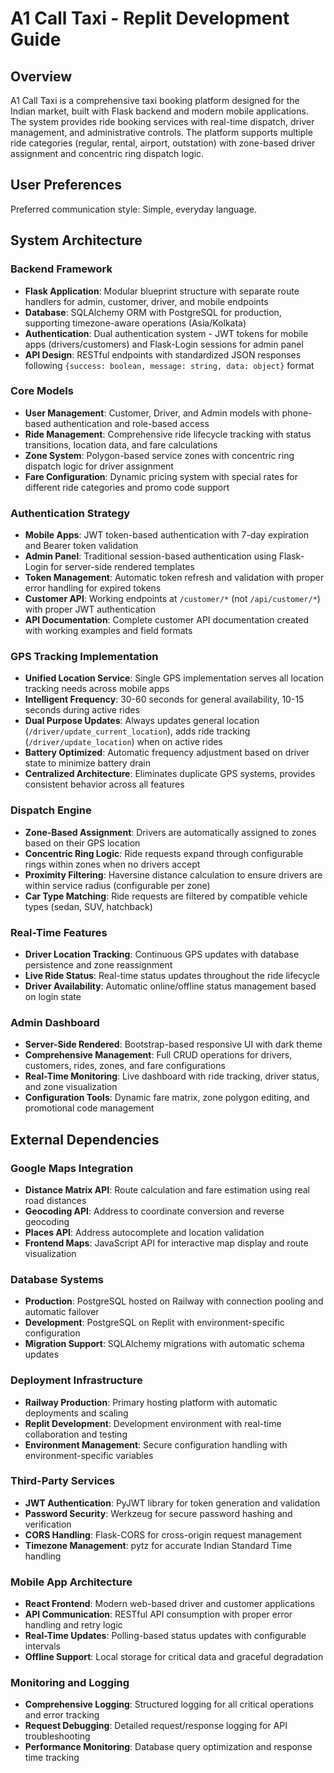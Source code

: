 # A1 Call Taxi - Replit Development Guide

## Overview

A1 Call Taxi is a comprehensive taxi booking platform designed for the Indian market, built with Flask backend and modern mobile applications. The system provides ride booking services with real-time dispatch, driver management, and administrative controls. The platform supports multiple ride categories (regular, rental, airport, outstation) with zone-based driver assignment and concentric ring dispatch logic.

## User Preferences

Preferred communication style: Simple, everyday language.

## System Architecture

### Backend Framework
- **Flask Application**: Modular blueprint structure with separate route handlers for admin, customer, driver, and mobile endpoints
- **Database**: SQLAlchemy ORM with PostgreSQL for production, supporting timezone-aware operations (Asia/Kolkata)
- **Authentication**: Dual authentication system - JWT tokens for mobile apps (drivers/customers) and Flask-Login sessions for admin panel
- **API Design**: RESTful endpoints with standardized JSON responses following `{success: boolean, message: string, data: object}` format

### Core Models
- **User Management**: Customer, Driver, and Admin models with phone-based authentication and role-based access
- **Ride Management**: Comprehensive ride lifecycle tracking with status transitions, location data, and fare calculations
- **Zone System**: Polygon-based service zones with concentric ring dispatch logic for driver assignment
- **Fare Configuration**: Dynamic pricing system with special rates for different ride categories and promo code support

### Authentication Strategy
- **Mobile Apps**: JWT token-based authentication with 7-day expiration and Bearer token validation
- **Admin Panel**: Traditional session-based authentication using Flask-Login for server-side rendered templates
- **Token Management**: Automatic token refresh and validation with proper error handling for expired tokens
- **Customer API**: Working endpoints at `/customer/*` (not `/api/customer/*`) with proper JWT authentication
- **API Documentation**: Complete customer API documentation created with working examples and field formats

### GPS Tracking Implementation
- **Unified Location Service**: Single GPS implementation serves all location tracking needs across mobile apps
- **Intelligent Frequency**: 30-60 seconds for general availability, 10-15 seconds during active rides
- **Dual Purpose Updates**: Always updates general location (`/driver/update_current_location`), adds ride tracking (`/driver/update_location`) when on active rides
- **Battery Optimized**: Automatic frequency adjustment based on driver state to minimize battery drain
- **Centralized Architecture**: Eliminates duplicate GPS systems, provides consistent behavior across all features

### Dispatch Engine
- **Zone-Based Assignment**: Drivers are automatically assigned to zones based on their GPS location
- **Concentric Ring Logic**: Ride requests expand through configurable rings within zones when no drivers accept
- **Proximity Filtering**: Haversine distance calculation to ensure drivers are within service radius (configurable per zone)
- **Car Type Matching**: Ride requests are filtered by compatible vehicle types (sedan, SUV, hatchback)

### Real-Time Features
- **Driver Location Tracking**: Continuous GPS updates with database persistence and zone reassignment
- **Live Ride Status**: Real-time status updates throughout the ride lifecycle
- **Driver Availability**: Automatic online/offline status management based on login state

### Admin Dashboard
- **Server-Side Rendered**: Bootstrap-based responsive UI with dark theme
- **Comprehensive Management**: Full CRUD operations for drivers, customers, rides, zones, and fare configurations
- **Real-Time Monitoring**: Live dashboard with ride tracking, driver status, and zone visualization
- **Configuration Tools**: Dynamic fare matrix, zone polygon editing, and promotional code management

## External Dependencies

### Google Maps Integration
- **Distance Matrix API**: Route calculation and fare estimation using real road distances
- **Geocoding API**: Address to coordinate conversion and reverse geocoding
- **Places API**: Address autocomplete and location validation
- **Frontend Maps**: JavaScript API for interactive map display and route visualization

### Database Systems
- **Production**: PostgreSQL hosted on Railway with connection pooling and automatic failover
- **Development**: PostgreSQL on Replit with environment-specific configuration
- **Migration Support**: SQLAlchemy migrations with automatic schema updates

### Deployment Infrastructure
- **Railway Production**: Primary hosting platform with automatic deployments and scaling
- **Replit Development**: Development environment with real-time collaboration and testing
- **Environment Management**: Secure configuration handling with environment-specific variables

### Third-Party Services
- **JWT Authentication**: PyJWT library for token generation and validation
- **Password Security**: Werkzeug for secure password hashing and verification
- **CORS Handling**: Flask-CORS for cross-origin request management
- **Timezone Management**: pytz for accurate Indian Standard Time handling

### Mobile App Architecture
- **React Frontend**: Modern web-based driver and customer applications
- **API Communication**: RESTful API consumption with proper error handling and retry logic
- **Real-Time Updates**: Polling-based status updates with configurable intervals
- **Offline Support**: Local storage for critical data and graceful degradation

### Monitoring and Logging
- **Comprehensive Logging**: Structured logging for all critical operations and error tracking
- **Request Debugging**: Detailed request/response logging for API troubleshooting
- **Performance Monitoring**: Database query optimization and response time tracking